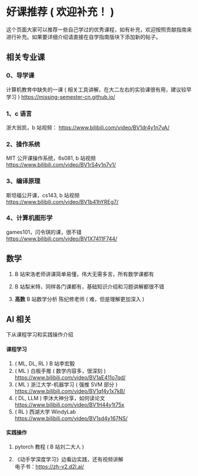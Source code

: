 # 好课推荐 ( 欢迎补充！ )

这个页面大家可以推荐一些自己学过的优秀课程，如有补充，欢迎按照贡献指南来进行补充。如果要详细介绍请直接在自学指南版块下添加新的帖子。

## 相关专业课

### 0、导学课

计算机教育中缺失的一课 ( 相关工具讲解，在大二左右的实验课很有用，建议较早学习 )
https://missing-semester-cn.github.io/

### 1、c 语言

浙大翁凯，b 站视频：
https://www.bilibili.com/video/BV1dr4y1n7vA/

### 2、操作系统

MIT 公开课操作系统，6s081, b 站视频
https://www.bilibili.com/video/BV1rS4y1n7y1/

### 3、编译原理

斯坦福公开课，cs143, b 站视频
https://www.bilibili.com/video/BV1b41hYREg7/

### 4、计算机图形学

games101，闫令琪的课，很不错
https://www.bilibili.com/video/BV1X7411F744/

## 数学

1.  B 站宋浩老师讲课简单易懂，伟大无需多言，所有数学课都有

2.  B 站梨米特，同样各门课都有，基础知识介绍和习题讲解都很不错

3.  **高数** B 站数学分析 陈纪修老师 ( 难，但是理解更加深入 )

## AI 相关

下从课程学习和实践操作介绍

#### 课程学习

1.  ( ML, DL, RL ) B 站李宏毅
2.  ( ML ) 白板手推 ( 数学内容多，很深刻 ) \
   https://www.bilibili.com/video/BV1aE411o7qd/
3.  ( ML ) 浙江大学-机器学习 ( 强推 SVM 部分 ) \
   https://www.bilibili.com/video/BV1qf4y1x7kB/
4.  ( DL, LLM ) 李沐大神分享，如何读论文 \
   https://www.bilibili.com/video/BV1H44y1t75x
5.  ( RL ) 西湖大学 WindyLab \
   https://www.bilibili.com/video/BV1sd4y167NS/

#### 实践操作

1.  pytorch 教程 ( B 站刘二大人 )

2.  《动手学深度学习》边看边实践，还有视频讲解 \
   电子书：https://zh-v2.d2l.ai/
